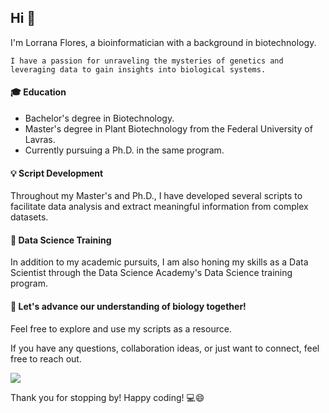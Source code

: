 ## Hi 👋

I'm Lorrana Flores, a bioinformatician with a background in biotechnology.

`I have a passion for unraveling the mysteries of genetics and leveraging data to gain insights into biological systems.`

#### 🎓 Education
- Bachelor's degree in Biotechnology.
- Master's degree in Plant Biotechnology from the Federal University of Lavras.
- Currently pursuing a Ph.D. in the same program.

#### 💡 Script Development

Throughout my Master's and Ph.D., I have developed several scripts to facilitate data analysis and extract meaningful information from complex datasets. 

#### 🔬 Data Science Training

In addition to my academic pursuits, I am also honing my skills as a Data Scientist through the Data Science Academy's Data Science training program.

#### 🌟 Let's advance our understanding of biology together! 

Feel free to explore and use my scripts as a resource. 

If you have any questions, collaboration ideas, or just want to connect, feel free to reach out. 

[<img src="https://img.shields.io/badge/linkedin-%230077B5.svg?&style=for-the-badge&logo=linkedin&logoColor=white" />](https://www.linkedin.com/in/lorranaflores/)

Thank you for stopping by! Happy coding! 💻😄
